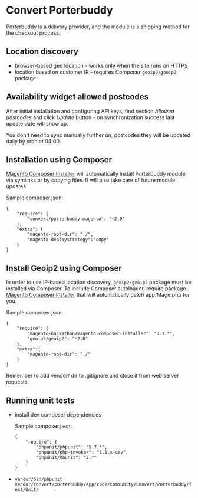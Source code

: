 Convert Porterbuddy
===================

Porterbuddy is a delivery provider, and the module is a shipping method for the checkout process.


## Location discovery

- browser-based geo location - works only when the site runs on HTTPS
- location based on customer IP - requires Composer `geoip2/geoip2` package


## Availability widget allowed postcodes

After initial installation and configuring API keys, find section _Allowed postcodes_ and click _Update_ button -
on synchronization success last update date will show up.

You don't need to sync manually further on, postcodes they will be updated daily by cron at 04:00.


## Installation using Composer

[Magento Composer Installer](https://github.com/Cotya/magento-composer-installer) will automatically
install Porterbuddy module via symlinks or by copying files. It will also take care of future
module updates.

Sample composer.json:

```
{
    "require": {
        "convert/porterbuddy-magento": "~2.0"
    },
    "extra": {
        "magento-root-dir": "./",
        "magento-deploystrategy":"copy"
    }
}
```


## Install Geoip2 using Composer

In order to use IP-based location discovery, `geoip2/geoip2` package must be installed via Composer.
To include Composer autoloader, require package
[Magento Composer Installer](https://github.com/Cotya/magento-composer-installer) that will automatically
patch app/Mage.php for you.

Sample composer.json:

```
{
    "require": {
        "magento-hackathon/magento-composer-installer": "3.1.*",
        "geoip2/geoip2": "~2.0"
    },
    "extra":{
        "magento-root-dir": "./"
    }
}
```

Remember to add vendor/ dir to .gitignore and close it from web server requests.


## Running unit tests

- install dev composer dependencies

    Sample composer.json:
    ```
    {
        "require": {
            "phpunit/phpunit": "5.7.*",
            "phpunit/php-invoker": "1.1.x-dev",
            "phpunit/dbunit": "2.*"
        }
    }
    ```

- `vendor/bin/phpunit vendor/convert/porterbuddy/app/code/community/Convert/Porterbuddy/Test/Unit/`
